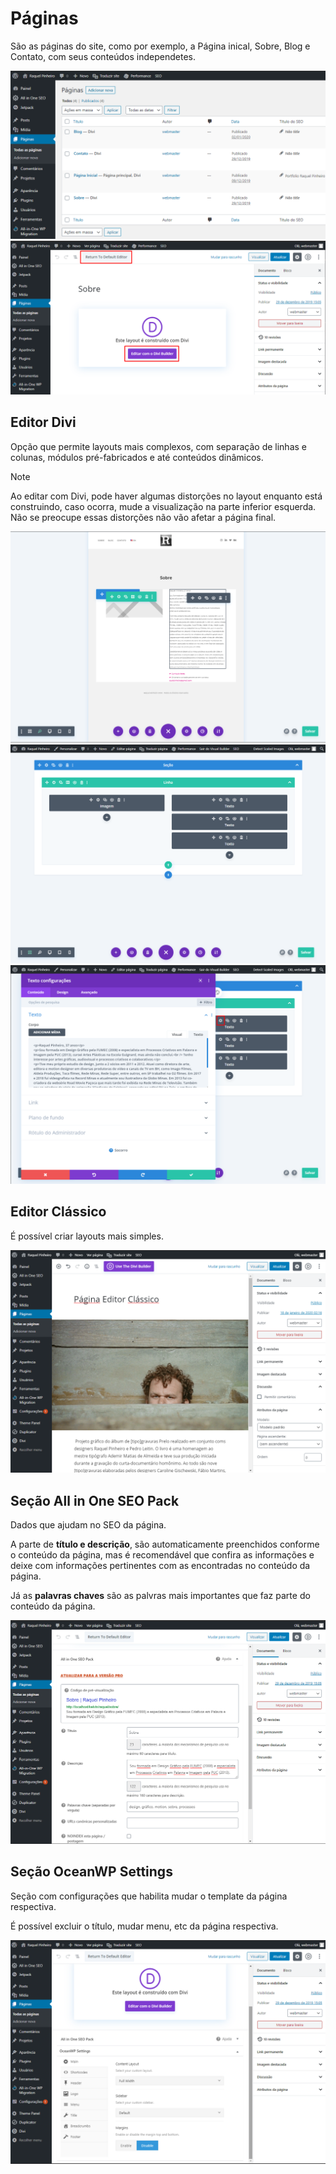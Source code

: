 # Páginas

São as páginas do site, como por exemplo, a Página inical, Sobre, Blog e Contato, com seus conteúdos independetes.

![pagina-1][pagina-1]
![pagina-2][pagina-2]

## Editor Divi

Opção que permite layouts mais complexos, com separação de linhas e colunas, módulos pré-fabricados e até conteúdos dinâmicos.

> [!NOTE]
> Ao editar com Divi, pode haver algumas distorções no layout enquanto está construindo, caso ocorra, mude a visualização na parte inferior esquerda. Não se preocupe essas distorções não vão afetar a página final.

![pagina-3][pagina-3]
![pagina-4][pagina-4]
![pagina-5][pagina-5]

## Editor Clássico

É possível criar layouts mais simples.

![pagina-6][pagina-6]

## Seção All in One SEO Pack

Dados que ajudam no SEO da página.

A parte de **título e descrição**, são automaticamente preenchidos conforme o conteúdo da página, mas é recomendável que confira as informações e deixe com informações pertinentes com as encontradas no conteúdo da página.

Já as **palavras chaves** são as palvras mais importantes que faz parte do conteúdo da página.

![pagina-7][pagina-7]

## Seção OceanWP Settings

Seção com configurações que habilita mudar o template da página respectiva.

É possível excluir o título, mudar menu, etc da página respectiva.

![pagina-8][pagina-8]

[pagina-1]: ../img/paginas/pagina-1.png
[pagina-2]: ../img/paginas/pagina-2.png
[pagina-3]: ../img/paginas/pagina-3.png
[pagina-4]: ../img/paginas/pagina-4.png
[pagina-5]: ../img/paginas/pagina-5.png
[pagina-6]: ../img/paginas/pagina-6.png
[pagina-7]: ../img/paginas/pagina-7.png
[pagina-8]: ../img/paginas/pagina-8.png
